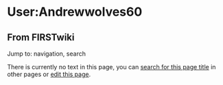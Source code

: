 # User:Andrewwolves60

## From FIRSTwiki

Jump to: navigation, search

There is currently no text in this page, you can [search for this page title](Special:Search/Andrewwolves60 "Special:Search/Andrewwolves60") in other pages or [edit this page](http://www.firstwiki.net/index.php?title=User:Andrewwolves60&action=edit "http://www.firstwiki.net/index.php?title=User:Andrewwolves60&action=edit").
